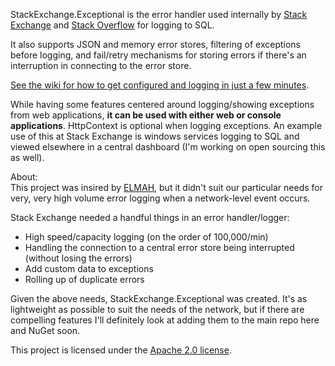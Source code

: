 StackExchange.Exceptional is the error handler used internally by [Stack Exchange](http://stackexchange.com) and [Stack Overflow](http://stackoverflow.com) for logging to SQL.

It also supports JSON and memory error stores, filtering of exceptions before logging, and fail/retry mechanisms for storing errors if there's an interruption in connecting to the error store.

[See the wiki for how to get configured and logging in just a few minutes](https://github.com/NickCraver/StackExchange.Exceptional/wiki).

While having some features centered around logging/showing exceptions from web applications, **it can be used with either web or console applications**. HttpContext is optional when logging exceptions. 
An example use of this at Stack Exchange is windows services logging to SQL and viewed elsewhere in a central dashboard (I'm working on open sourcing this as well).

About:  
This project was insired by [ELMAH](http://code.google.com/p/elmah/), but it didn't suit our particular needs for very, very high volume error logging when a network-level event occurs.

Stack Exchange needed a handful things in an error handler/logger:

 - High speed/capacity logging (on the order of 100,000/min)
 - Handling the connection to a central error store being interrupted (without losing the errors)
 - Add custom data to exceptions
 - Rolling up of duplicate errors

Given the above needs, StackExchange.Exceptional was created.  It's as lightweight as possible to suit the needs of the network, but if there are compelling features I'll definitely look at adding them to the main repo here and NuGet soon.

This project is licensed under the [Apache 2.0 license](http://www.apache.org/licenses/LICENSE-2.0).